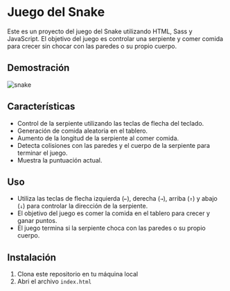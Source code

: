 # Juego del Snake

Este es un proyecto del juego del Snake utilizando HTML, Sass y JavaScript. El objetivo del juego es controlar una serpiente y comer comida para crecer sin chocar con las paredes o su propio cuerpo.

## Demostración

![snake](https://github.com/JuanPE44/snake/assets/89142353/ce40f654-988a-4c73-9008-6a98b3b41d87)

## Características

- Control de la serpiente utilizando las teclas de flecha del teclado.
- Generación de comida aleatoria en el tablero.
- Aumento de la longitud de la serpiente al comer comida.
- Detecta colisiones con las paredes y el cuerpo de la serpiente para terminar el juego.
- Muestra la puntuación actual.

## Uso

- Utiliza las teclas de flecha izquierda (`←`), derecha (`→`), arriba (`↑`) y abajo (`↓`) para controlar la dirección de la serpiente.
- El objetivo del juego es comer la comida en el tablero para crecer y ganar puntos.
- El juego termina si la serpiente choca con las paredes o su propio cuerpo.

## Instalación

1. Clona este repositorio en tu máquina local
2. Abri el archivo `index.html`

